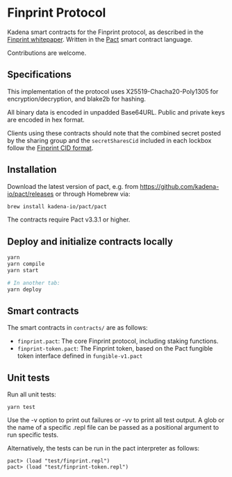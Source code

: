 # Finprint Protocol

Kadena smart contracts for the Finprint protocol, as described in the [Finprint whitepaper](https://finprint.com/whitepaper.pdf). Written in the
[Pact](https://pact-language.readthedocs.io/en/stable/pact-reference.html)
smart contract language.

Contributions are welcome.

## Specifications

This implementation of the protocol uses X25519-Chacha20-Poly1305 for encryption/decryption, and blake2b for hashing.

All binary data is encoded in unpadded Base64URL. Public and private keys are encoded in hex format.

Clients using these contracts should note that the combined secret posted by the sharing group and the `secretSharesCid` included in each lockbox follow the [Finprint CID format](https://github.com/finprint/cid).


## Installation

Download the latest version of pact, e.g. from https://github.com/kadena-io/pact/releases
or through Homebrew via:

```bash
brew install kadena-io/pact/pact
```

The contracts require Pact v3.3.1 or higher.

## Deploy and initialize contracts locally

```bash
yarn
yarn compile
yarn start

# In another tab:
yarn deploy
```

## Smart contracts

The smart contracts in `contracts/` are as follows:
* `finprint.pact`: The core Finprint protocol, including staking functions.
* `finprint-token.pact`: The Finprint token, based on the Pact fungible token interface defined in `fungible-v1.pact`


## Unit tests

Run all unit tests:
```
yarn test
```
Use the -v option to print out failures or -vv to print all test output. A glob or the name of a specific .repl file can be passed as a positional argument to run specific tests.

Alternatively, the tests can be run in the pact interpreter as follows:
```
pact> (load "test/finprint.repl")
pact> (load "test/finprint-token.repl")
```
